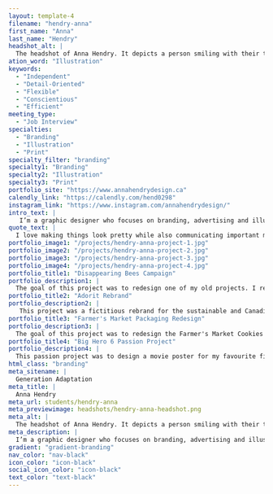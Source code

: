 ```yaml
---
layout: template-4
filename: "hendry-anna"
first_name: "Anna"
last_name: "Hendry"
headshot_alt: |
  The headshot of Anna Hendry. It depicts a person smiling with their teeth showing, and mid length brown hair, whilst wearing a necklace.
ation_word: "Illustration"
keywords:
  - "Independent"
  - "Detail-Oriented"
  - "Flexible"
  - "Conscientious"
  - "Efficient"
meeting_type:
  - "Job Interview"
specialties:
  - "Branding"
  - "Illustration"
  - "Print"
specialty_filter: "branding"
specialty1: "Branding"
specialty2: "Illustration"
specialty3: "Print"
portfolio_site: "https://www.annahendrydesign.ca"
calendly_link: "https://calendly.com/hend0298"
instagram_link: "https://www.instagram.com/annahendrydesign/"
intro_text: |
   I’m a graphic designer who focuses on branding, advertising and illustration. I love creating designs that are simple and modern with pretty colours.
quote_text: |
  I love making things look pretty while also communicating important messages.
portfolio_image1: "/projects/hendry-anna-project-1.jpg"
portfolio_image2: "/projects/hendry-anna-project-2.jpg"
portfolio_image3: "/projects/hendry-anna-project-3.jpg"
portfolio_image4: "/projects/hendry-anna-project-4.jpg"
portfolio_title1: "Disappearing Bees Campaign"
portfolio_description1: |
  The goal of this project was to redesign one of my old projects. I redesigned my old infographic about the issues revolving around bees. I wanted to be more intentional with the new design.
portfolio_title2: "Adorit Rebrand"
portfolio_description2: |
   This project was a fictitious rebrand for the sustainable and Canadian clothing store, Adorit. I saw potential in their brand and wanted to give it a modern twist.
portfolio_title3: "Farmer's Market Packaging Redesign"
portfolio_description3: |
  The goal of this project was to redesign the Farmer's Market Cookies packaging and make it more eco-friendly. The new design uses recyclable materials and gives it a more clean look.
portfolio_title4: "Big Hero 6 Passion Project"
portfolio_description4: |
  This passion project was to design a movie poster for my favourite film, Disney's Big Hero 6. I wanted to create a portfolio piece that showcased my illustration skills while also showing an innovative piece.
html_class: "branding"
meta_sitename: |
  Generation Adaptation
meta_title: |
  Anna Hendry
meta_url: students/hendry-anna
meta_previewimage: headshots/hendry-anna-headshot.png
meta_alt: |
  The headshot of Anna Hendry. It depicts a person smiling with their teeth showing, and mid length brown hair, whilst wearing a necklace.
meta_description: |
  I’m a graphic designer who focuses on branding, advertising and illustration. I love creating designs that are simple and modern with pretty colours.
gradient: "gradient-branding"
nav_color: "nav-black"
icon_color: "icon-black"
social_icon_color: "icon-black"
text_color: "text-black"
---
```

